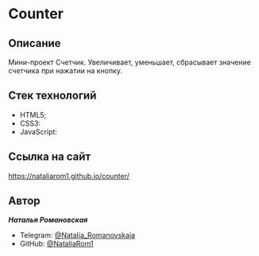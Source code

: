 # Counter

## **Описание**

Мини-проект Счетчик. Увеличивает, уменьшает, сбрасывает значение счетчика при нажатии на кнопку.


## **Стек технологий**

- HTML5;
- CSS3:
- JavaScript:


## **Ссылка на сайт**

https://nataliarom1.github.io/counter/

## **Автор**

**_Наталья Романовская_**

- Telegram: [@Natalia_Romanovskaia](https://t.me/Natalia_Romanovskaia)
- GitHub: [@NataliaRom1](https://github.com/NataliaRom1)



